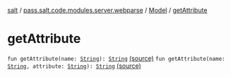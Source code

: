 [salt](../../index.md) / [pass.salt.code.modules.server.webparse](../index.md) / [Model](index.md) / [getAttribute](./get-attribute.md)

# getAttribute

`fun getAttribute(name: `[`String`](https://kotlinlang.org/api/latest/jvm/stdlib/kotlin/-string/index.html)`): `[`String`](https://kotlinlang.org/api/latest/jvm/stdlib/kotlin/-string/index.html) [(source)](https://github.com/kurbaniec-tgm/salt/tree/master/code/modules/server/webparse/Model.kt#L17)
`fun getAttribute(name: `[`String`](https://kotlinlang.org/api/latest/jvm/stdlib/kotlin/-string/index.html)`, attribute: `[`String`](https://kotlinlang.org/api/latest/jvm/stdlib/kotlin/-string/index.html)`): `[`String`](https://kotlinlang.org/api/latest/jvm/stdlib/kotlin/-string/index.html) [(source)](https://github.com/kurbaniec-tgm/salt/tree/master/code/modules/server/webparse/Model.kt#L29)